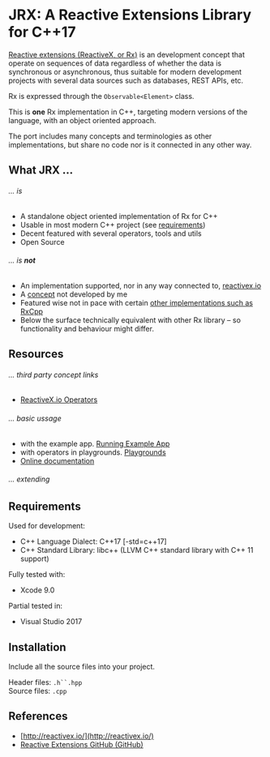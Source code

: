 JRX: A Reactive Extensions Library for C++17
======================================

[Reactive extensions (ReactiveX, or Rx)](https://en.wikipedia.org/wiki/Reactive_extensions) is an development concept that operate on sequences of data regardless of whether the data is synchronous or asynchronous, thus suitable for modern development projects with several data sources such as databases, REST APIs, etc. 

Rx is expressed through the `Observable<Element>` class.

This is **one** Rx implementation in C++, targeting modern versions of the language, with an object oriented approach. 

The port includes many concepts and terminologies as other implementations, but share no code nor is it connected in any other way. 


## What JRX ...

###### ... is

* A standalone object oriented implementation of Rx for C++
* Usable in most modern C++ project (see [requirements](Documentation/Requirements))
* Decent featured with several operators, tools and utils
* Open Source

###### ... is **not**

* An implementation supported, nor in any way connected to, [reactivex.io](http://reactivex.io)
* A [concept](https://en.wikipedia.org/wiki/Reactive_programming)  not developed by me
* Featured wise not in pace with certain [other implementations such as RxCpp](https://github.com/Reactive-Extensions/RxCpp)
* Below the surface technically equivalent with other Rx library – so functionality and behaviour might differ.



## Resources

###### ... third party concept links

* [ReactiveX.io Operators](http://reactivex.io/documentation/operators.html)

###### ... basic ussage

* with the example app. [Running Example App](Documentation/ExampleApp.md)
* with operators in playgrounds. [Playgrounds](Documentation/Playgrounds.md)
* [Online documentation](./docs/html/index.html)

###### ... extending

## Requirements

Used for development:

* C++ Language Dialect: C++17 [-std=c++17]
* C++ Standard Library: libc++ (LLVM C++ standard library with C++ 11 support)

Fully tested with:

* Xcode 9.0

Partial tested in:

* Visual Studio 2017

## Installation

Include all the source files into your project. 

Header files: `.h``.hpp`<br>
Source files: `.cpp`


## References

* [http://reactivex.io/](http://reactivex.io/)
* [Reactive Extensions GitHub (GitHub)](https://github.com/Reactive-Extensions)